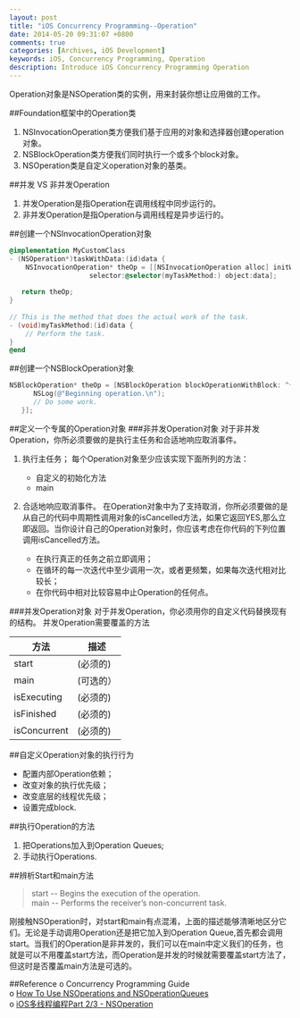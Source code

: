 ```yaml
---
layout: post
title: "iOS Concurrency Programming--Operation"
date: 2014-05-20 09:31:07 +0800
comments: true
categories: [Archives, iOS Development] 
keywords: iOS, Concurrency Programming, Operation
description: Introduce iOS Concurrency Programming Operation
---
```

Operation对象是NSOperation类的实例，用来封装你想让应用做的工作。

##Foundation框架中的Operation类
1. NSInvocationOperation类方便我们基于应用的对象和选择器创建operation对象。  
2. NSBlockOperation类方便我们同时执行一个或多个block对象。  
3. NSOperation类是自定义operation对象的基类。  

##并发 VS 非并发Operation
1. 并发Operation是指Operation在调用线程中同步运行的。  
2. 非并发Operation是指Operation与调用线程是异步运行的。

##创建一个NSInvocationOperation对象
``` objective-c
@implementation MyCustomClass
- (NSOperation*)taskWithData:(id)data {
    NSInvocationOperation* theOp = [[NSInvocationOperation alloc] initWithTarget:self
                    selector:@selector(myTaskMethod:) object:data];
 
   return theOp;
}
 
// This is the method that does the actual work of the task.
- (void)myTaskMethod:(id)data {
    // Perform the task.
}
@end
```
<!-- more -->

##创建一个NSBlockOperation对象
``` objective-c
NSBlockOperation* theOp = [NSBlockOperation blockOperationWithBlock: ^{
      NSLog(@"Beginning operation.\n");
      // Do some work.
   }];
```

##定义一个专属的Operation对象
###非并发Operation对象
对于非并发Operation，你所必须要做的是执行主任务和合适地响应取消事件。

1. 执行主任务；
每个Operation对象至少应该实现下面所列的方法：
	* 自定义的初始化方法
	* main

2. 合适地响应取消事件。
在Operation对象中为了支持取消，你所必须要做的是从自己的代码中周期性调用对象的isCancelled方法，如果它返回YES,那么立即返回。当你设计自己的Operation对象时，你应该考虑在你代码的下列位置调用isCancelled方法。
	* 在执行真正的任务之前立即调用；
	* 在循环的每一次迭代中至少调用一次，或者更频繁，如果每次迭代相对比较长；
	* 在你代码中相对比较容易中止Operation的任何点。


###并发Operation对象
对于并发Operation，你必须用你的自定义代码替换现有的结构。
并发Operation需要覆盖的方法  

| 方法 | 描述  |    
|---- | ----- |  
| start			| (必须的)     
| main			| (可选的） 
| isExecuting 	| (必须的)   
| isFinished 	| (必须的)   
| isConcurrent 	| (必须的)    

##自定义Operation对象的执行行为
* 配置内部Operation依赖；
* 改变对象的执行优先级；
* 改变底层的线程优先级；
* 设置完成block.

##执行Operation的方法

1. 把Operations加入到Operation Queues;  
2. 手动执行Operations.

##辨析Start和main方法
>start -- Begins the execution of the operation.     
>main -- Performs the receiver’s non-concurrent task.

刚接触NSOperation时，对start和main有点混淆，上面的描述能够清晰地区分它们。无论是手动调用Operation还是把它加入到Operation Queue,首先都会调用start。当我们的Operation是非并发的，我们可以在main中定义我们的任务，也就是可以不用覆盖start方法，而Operation是并发的时候就需要覆盖start方法了，但这时是否覆盖main方法是可选的。


##Reference
o Concurrency Programming Guide  
o [How To Use NSOperations and NSOperationQueues](http://www.raywenderlich.com/19788/how-to-use-nsoperations-and-nsoperationqueues)     
o [iOS多线程编程Part 2/3 - NSOperation](http://www.hrchen.com/2013/06/multi-threading-programming-of-ios-part-2/)  
